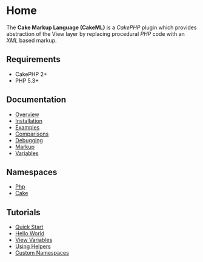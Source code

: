 Home
====

The **Cake Markup Language (CakeML)** is a _CakePHP_ plugin which provides abstraction of the View layer by replacing procedural *PHP* code with an *XML* based markup.

Requirements
------------

* CakePHP 2+
* PHP 5.3+

Documentation
-------------

* [Overview](Documentation/Overview.md)
* [Installation](Documentation/Installation.md)
* [Examples](Documentation/Examples.md)
* [Comparisons](Documentation/Comparisons.md)
* [Debugging](Documentation/Debugging.md)
* [Markup](Documentation/Markup.md)
* [Variables](Documentation/Variables.md)

Namespaces
----------

* [Php](Namespaces/Php.md)
* [Cake](Namespaces/Cake.md)

Tutorials
---------

* [Quick Start](Tutorials/Quick-Start.md)
* [Hello World](Tutorials/Hello-World.md)
* [View Variables](Tutorials/View-Variables.md)
* [Using Helpers](Tutorials/Using-Helpers.md)
* [Custom Namespaces](Tutorials/Custom-Namespaces.md)

